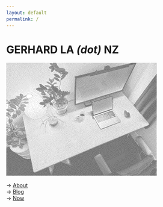 ```yaml
---
layout: default
permalink: /
---
```

# GERHARD LA *(dot)* NZ

![Gerhard's desk](assets/desk.jpeg)

→ [About](about)  
→ [Blog](blog)  
→ [Now](now)  
